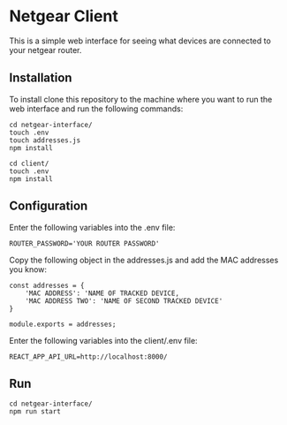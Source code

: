 # Netgear Client
This is a simple web interface for seeing what devices are connected to your netgear router.

## Installation
To install clone this repository to the machine where you want to run the web interface and run the following commands:

```
cd netgear-interface/
touch .env
touch addresses.js
npm install

cd client/
touch .env
npm install
```

## Configuration
Enter the following variables into the .env file:
```
ROUTER_PASSWORD='YOUR ROUTER PASSWORD'
```

Copy the following object in the addresses.js and add the MAC addresses you know:
```
const addresses = {
    'MAC ADDRESS': 'NAME OF TRACKED DEVICE,
    'MAC ADDRESS TWO': 'NAME OF SECOND TRACKED DEVICE'
}

module.exports = addresses;
```

Enter the following variables into the client/.env file:
```
REACT_APP_API_URL=http://localhost:8000/
```

## Run

```
cd netgear-interface/
npm run start
```
